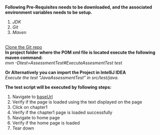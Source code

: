 **Following Pre-Requisites needs to be downloaded, and the associated environment variables needs to be setup.**<br/>
 1. _JDK_ <br/>
 1. _Git_ <br/>
 1. _Maven_ <br/><br/>

[Clone the Git repo](https://github.com/usamaisb/AssessmentJava.git) <br />
**In project folder where the POM xml file is located execute the following maven command:**<br />
_mvn -Dtest=AssessmentTest#ExecuteAssesmentTest test_<br />

**Or Alternatively you can import the Project in IntelliJ IDEA**<br />
_Execute the test “JavaAssessmentTest” in src/test/java._<br />

**The test script will be executed by following steps:**<br />
1. Navigate to [baseUrl](http://book.theautomatedtester.co.uk/)
1. Verify if the page is loaded using the text displayed on the page
1. Click on chapter1
1. Verify if the chapter1 page is loaded successfully
1. Navigate to home page
1. Verify if the home page is loaded
1. Tear down
